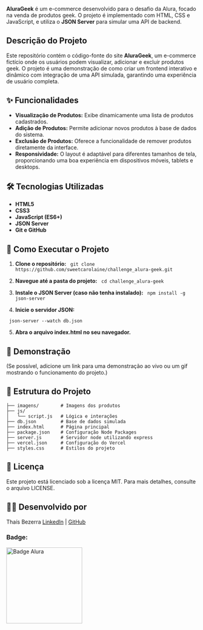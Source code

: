**AluraGeek** é um e-commerce desenvolvido para o desafio da Alura, focado na venda de produtos geek. O projeto é implementado com HTML, CSS e JavaScript, e utiliza o **JSON Server** para simular uma API de backend.

## Descrição do Projeto

Este repositório contém o código-fonte do site **AluraGeek**, um e-commerce fictício onde os usuários podem visualizar, adicionar e excluir produtos geek. O projeto é uma demonstração de como criar um frontend interativo e dinâmico com integração de uma API simulada, garantindo uma experiência de usuário completa.

## ✨ Funcionalidades

- **Visualização de Produtos:** Exibe dinamicamente uma lista de produtos cadastrados.
- **Adição de Produtos:** Permite adicionar novos produtos à base de dados do sistema.
- **Exclusão de Produtos:** Oferece a funcionalidade de remover produtos diretamente da interface.
- **Responsividade:** O layout é adaptável para diferentes tamanhos de tela, proporcionando uma boa experiência em dispositivos móveis, tablets e desktops.

## 🛠️ Tecnologias Utilizadas

- **HTML5**
- **CSS3**
- **JavaScript (ES6+)**
- **JSON Server**
- **Git e GitHub**

## 🚀 Como Executar o Projeto

1. **Clone o repositório:**
``` git clone https://github.com/sweetcarolaine/challenge_alura-geek.git```

2. **Navegue até a pasta do projeto:**
``` cd challenge_alura-geek```

3. **Instale o JSON Server (caso não tenha instalado):**
``` npm install -g json-server```

4. **Inicie o servidor JSON:**

``` json-server --watch db.json```

5. **Abra o arquivo index.html no seu navegador.**

## 🌟 Demonstração 
(Se possível, adicione um link para uma demonstração ao vivo ou um gif mostrando o funcionamento do projeto.)

## 📂 Estrutura do Projeto
```
├── imagens/        # Imagens dos produtos
├── js/
│   └── script.js   # Lógica e interações
├── db.json         # Base de dados simulada
├── index.html      # Página principal
├── package.json    # Configuração Node Packages
├── server.js       # Servidor node utilizando express
├── vercel.json     # Configuração do Vercel
├── styles.css      # Estilos do projeto
```
## 📝 Licença

Este projeto está licenciado sob a licença MIT. Para mais detalhes, consulte o arquivo LICENSE.

## 👩‍💻 Desenvolvido por
Thaís Bezerra 
[LinkedIn](https://www.linkedin.com/in/thaisbezerra/) | [GitHub](https://github.com/sweetcarolaine)

### Badge: 
<img src="imagens/Badge-AluraGeek.png" alt="Badge Alura" width="200" />
